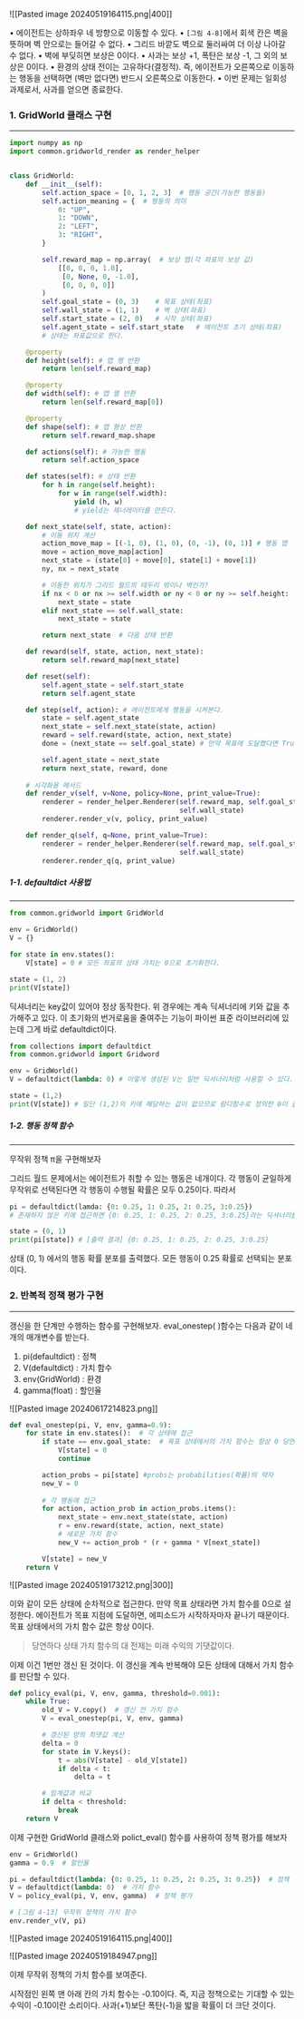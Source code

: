 ![[Pasted image 20240519164115.png|400]]

• 에이전트는 상하좌우 네 방향으로 이동할 수 있다.
• `[그림 4-8]`에서 회색 칸은 벽을 뜻하며 벽 안으로는 들어갈 수 없다.
• 그리드 바깥도 벽으로 둘러싸여 더 이상 나아갈 수 없다.
• 벽에 부딪히면 보상은 0이다.
• 사과는 보상 +1, 폭탄은 보상 -1, 그 외의 보상은 0이다.
• 환경의 상태 전이는 고유하다(결정적). 즉, 에이전트가 오른쪽으로 이동하는 행동을 선택하면 (벽만 없다면) 반드시 오른쪽으로 이동한다.
• 이번 문제는 일회성 과제로서, 사과를 얻으면 종료한다.

### 1. GridWorld 클래스 구현
---
``` python
import numpy as np
import common.gridworld_render as render_helper


class GridWorld:
    def __init__(self):
        self.action_space = [0, 1, 2, 3]  # 행동 공간(가능한 행동들)
        self.action_meaning = {  # 행동의 의미
            0: "UP",
            1: "DOWN",
            2: "LEFT",
            3: "RIGHT",
        }

        self.reward_map = np.array(  # 보상 맵(각 좌표의 보상 값)
            [[0, 0, 0, 1.0],
             [0, None, 0, -1.0],
             [0, 0, 0, 0]]
        )
        self.goal_state = (0, 3)    # 목표 상태(좌표)
        self.wall_state = (1, 1)    # 벽 상태(좌표)
        self.start_state = (2, 0)   # 시작 상태(좌표)
        self.agent_state = self.start_state   # 에이전트 초기 상태(좌표)
        # 상태는 좌표값으로 한다. 

    @property
    def height(self): # 맵 행 반환
        return len(self.reward_map)

    @property
    def width(self): # 맵 열 반환
        return len(self.reward_map[0])

    @property
    def shape(self): # 맵 형상 반환
        return self.reward_map.shape

    def actions(self): # 가능한 행동 
        return self.action_space

    def states(self): # 상태 반환 
        for h in range(self.height):
            for w in range(self.width):
                yield (h, w) 
                # yield는 제너레이터를 만든다. 

    def next_state(self, state, action):
        # 이동 위치 계산
        action_move_map = [(-1, 0), (1, 0), (0, -1), (0, 1)] # 행동 맵
        move = action_move_map[action]
        next_state = (state[0] + move[0], state[1] + move[1])
        ny, nx = next_state

        # 이동한 위치가 그리드 월드의 테두리 밖이나 벽인가?
        if nx < 0 or nx >= self.width or ny < 0 or ny >= self.height:
            next_state = state
        elif next_state == self.wall_state:
            next_state = state

        return next_state  # 다음 상태 반환

    def reward(self, state, action, next_state):
        return self.reward_map[next_state]

    def reset(self):
        self.agent_state = self.start_state
        return self.agent_state

    def step(self, action): # 에이전트에게 행동을 시켜본다. 
        state = self.agent_state 
        next_state = self.next_state(state, action) 
        reward = self.reward(state, action, next_state) 
        done = (next_state == self.goal_state) # 만약 목표에 도달했다면 True

        self.agent_state = next_state
        return next_state, reward, done
        
	# 시각화용 메서드
    def render_v(self, v=None, policy=None, print_value=True): 
        renderer = render_helper.Renderer(self.reward_map, self.goal_state,
                                          self.wall_state)
        renderer.render_v(v, policy, print_value)

    def render_q(self, q=None, print_value=True):
        renderer = render_helper.Renderer(self.reward_map, self.goal_state,
                                          self.wall_state)
        renderer.render_q(q, print_value)

```

##### 1-1. defaultdict 사용법
---
``` python
from common.gridworld import GridWorld

env = GridWorld()
V = {}

for state in env.states():
    V[state] = 0 # 모든 좌표의 상태 가치는 0으로 초기화한다. 

state = (1, 2)
print(V[state]) 
```

딕셔너리는 key값이 있어야 정상 동작한다. 위 경우에는 계속 딕셔너리에 키와 값을 추가해주고 있다. 이 초기화의 번거로움을 줄여주는 기능이 파이썬 표준 라이브러리에 있는데 그게 바로 defaultdict이다. 

``` python
from collections import defaultdict
from common.gridworld import Gridword

env = GridWorld()
V = defaultdict(lambda: 0) # 이렇게 생성된 V는 일반 딕셔너리처럼 사용할 수 있다. 만약 딕셔너리에 존재하지 않는 키를 건네면 (주어진 키, 기본값) 형태의 원소를 새로 만들어 넣는다. 

state = (1,2) 
print(V[state]) # 일단 (1,2)의 키에 해당하는 값이 없으므로 람다함수로 정의한 0이 출력된다. 그 후 (1,2)에 대한 새로운 원소를 만들어 넣는다. 
```

##### 1-2. 행동 정책 함수
---
무작위 정책 π을 구현해보자

그리드 월드 문제에서는 에이전트가 취할 수 있는 행동은 네개이다. 각 행동이 균일하게 무작위로 선택된다면 각 행동이 수행될 확률은 모두 0.25이다.  따라서

``` python
pi = defaultdict(lamda: {0: 0.25, 1: 0.25, 2: 0.25, 3:0.25})
# 존재하지 않은 키에 접근하면 {0: 0.25, 1: 0.25, 2: 0.25, 3:0.25}라는 딕셔너리를 반환한다. 

state = (0, 1)
print(pi[state]) # [출력 결과] {0: 0.25, 1: 0.25, 2: 0.25, 3:0.25}
```

상태 (0, 1) 에서의 행동 확률 분포를 출력했다. 모든 행동이 0.25 확률로 선택되는 분포이다. 


### 2. 반복적 정책 평가 구현
---
갱신을 한 단계만 수행하는 함수를 구현해보자. eval_onestep( )함수는 다음과 같이 네 개의 매개변수를 받는다. 

1. pi(defaultdict) : 정책
2. V(defaultdict) : 가치 함수
3. env(GridWorld) : 환경
4. gamma(float) : 할인율

![[Pasted image 20240617214823.png]]

``` python
def eval_onestep(pi, V, env, gamma=0.9):
    for state in env.states():  # 각 상태에 접근
        if state == env.goal_state:  # 목표 상태에서의 가치 함수는 항상 0 당연한거다. 에피소드가 끝나고 그 다음 전개 즉, 미래에 대한 기대값이 아예 없기 때문이다. 
            V[state] = 0
            continue

        action_probs = pi[state] #probs는 probabilities(확률)의 약자 
        new_V = 0
        
        # 각 행동에 접근        
        for action, action_prob in action_probs.items():
            next_state = env.next_state(state, action)
            r = env.reward(state, action, next_state)
            # 새로운 가치 함수
            new_V += action_prob * (r + gamma * V[next_state])

        V[state] = new_V
    return V
```

![[Pasted image 20240519173212.png|300]]

이와 같이 모든 상태에 순차적으로 접근한다. 만약 목표 상태라면 가치 함수를 0으로 설정한다. 에이전트가 목표 지점에 도달하면, 에피소드가 시작하자마자 끝나기 때문이다. 목표 상태에서의 가치 함수 값은 항상 0이다. 

>당연하다 상태 가치 함수의 대 전제는 미래 수익의 기댓값이다. 

이제 이건 1번만 갱신 된 것이다. 이 갱신을 계속 반복해야 모든 상태에 대해서 가치 함수를 판단할 수 있다. 

``` python
def policy_eval(pi, V, env, gamma, threshold=0.001):
    while True:
        old_V = V.copy()  # 갱신 전 가치 함수
        V = eval_onestep(pi, V, env, gamma)

        # 갱신된 양의 최댓값 계산
        delta = 0
        for state in V.keys():
            t = abs(V[state] - old_V[state])
            if delta < t:
                delta = t

        # 임계값과 비교
        if delta < threshold:
            break
    return V
```

이제 구현한 GridWorld 클래스와 polict_eval() 함수를 사용하여 정책 평가를 해보자

``` python
env = GridWorld()
gamma = 0.9  # 할인율

pi = defaultdict(lambda: {0: 0.25, 1: 0.25, 2: 0.25, 3: 0.25})  # 정책
V = defaultdict(lambda: 0)  # 가치 함수
V = policy_eval(pi, V, env, gamma)  # 정책 평가

# [그림 4-13] 무작위 정책의 가치 함수
env.render_v(V, pi)
```

![[Pasted image 20240519164115.png|400]]

![[Pasted image 20240519184947.png]]

이제 무작위 정책의 가치 함수를 보여준다. 

시작점인 왼쪽 맨 아래 칸의 가치 함수는 -0.10이다. 즉, 지금 정책으로는 기대할 수 있는 수익이 -0.10이란 소리이다. 사과(+1)보단 폭탄(-1)을 밟을 확률이 더 크단 것이다. 
